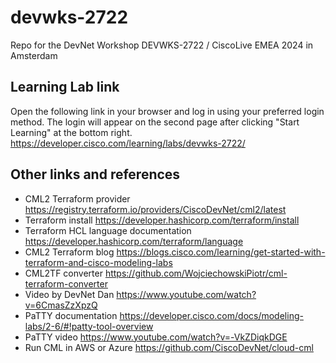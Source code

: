 # devwks-2722

Repo for the DevNet Workshop DEVWKS-2722 / CiscoLive EMEA 2024 in Amsterdam

## Learning Lab link

Open the following link in your browser and log in using your preferred login method.  The login will appear on the second page after clicking "Start Learning" at the bottom right.
<https://developer.cisco.com/learning/labs/devwks-2722/>


## Other links and references

- CML2 Terraform provider <https://registry.terraform.io/providers/CiscoDevNet/cml2/latest>
- Terraform install <https://developer.hashicorp.com/terraform/install>
- Terraform HCL language documentation <https://developer.hashicorp.com/terraform/language>
- CML2 Terraform blog <https://blogs.cisco.com/learning/get-started-with-terraform-and-cisco-modeling-labs>
- CML2TF converter <https://github.com/WojciechowskiPiotr/cml-terraform-converter>
- Video by DevNet Dan <https://www.youtube.com/watch?v=6CmasZzXpzQ> 
- PaTTY documentation <https://developer.cisco.com/docs/modeling-labs/2-6/#!patty-tool-overview>
- PaTTY video <https://www.youtube.com/watch?v=-VkZDiqkDGE>
- Run CML in AWS or Azure <https://github.com/CiscoDevNet/cloud-cml>

